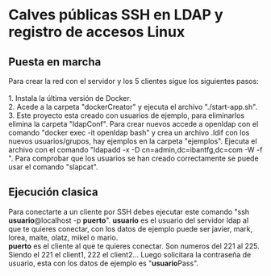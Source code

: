 # Calves públicas SSH en LDAP y registro de accesos Linux

## Puesta en marcha
Para crear la red con el servidor y los 5 clientes sigue los siguientes pasos:<br><br>
    1. Instala la última versión de Docker.<br>
    2. Acede a la carpeta "dockerCreator" y ejecuta el archivo "./start-app.sh".<br>
    3. Este proyecto esta creado con usuarios de ejemplo, para eliminarlos elimina la carpeta "ldapConf". Para crear nuevos accede a openldap con el comando "docker exec -it openldap bash" y crea un archivo .ldif con los nuevos usuarios/grupos, hay ejemplos en la carpeta "ejemplos". Ejecuta el archivo con el comando "ldapadd -x -D cn=admin,dc=ibantfg,dc=com -W -f <archivo>". Para comprobar que los usuarios se han creado correctamente se puede usar el comando "slapcat".

## Ejecución clasica
Para conectarte a un cliente por SSH debes ejecutar este comando "ssh **usuario**@localhost -p **puerto**". 
**usuario** es el usuario del servidor ldap al que te quieres conectar, con los datos de ejemplo puede ser javier, mark, lorea, maite, olatz, mikel o mario.<br>
**puerto** es el cliente al que te quieres conectar. Son numeros del 221 al 225. Siendo el 221 el client1, 222 el client2... 
Luego solicitara la contraseña de usuario, esta con los datos de ejemplo es "**usuario**Pass".